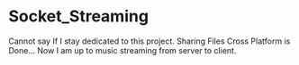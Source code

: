# Socket_Streaming
Cannot say If I stay dedicated to this project.
Sharing Files Cross Platform is Done... 
Now I am up to music streaming from server to client.
